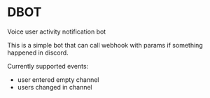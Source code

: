 # DBOT

Voice user activity notification bot

This is a simple bot that can call webhook with params if something happened in discord.

Currently supported events:
- user entered empty channel
- users changed in channel

